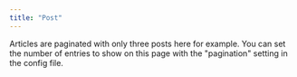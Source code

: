 ```yaml
---
title: "Post"
---
```

Articles are paginated with only three posts here for example. You can set the number of entries to show on this page with the "pagination" setting in the config file.
